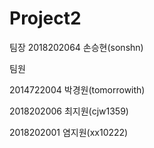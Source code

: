# Project2

팀장
2018202064 손승현(sonshn)

팀원


2014722004 박경원(tomorrowith)

2018202006 최지원(cjw1359)


2018202001 염지원(xx10222)

